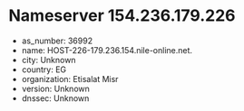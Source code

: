 # Nameserver 154.236.179.226

* as_number: 36992
* name: HOST-226-179.236.154.nile-online.net.
* city: Unknown
* country: EG
* organization: Etisalat Misr
* version: Unknown
* dnssec: Unknown
